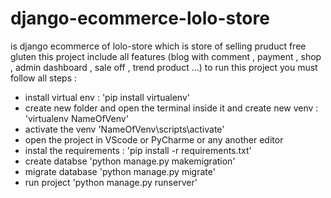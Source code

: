 # django-ecommerce-lolo-store
is django ecommerce of lolo-store which is store of selling pruduct free gluten
this project include all features (blog with comment , payment , shop , admin dashboard , sale off , trend product ...)
to run this project you must follow all steps :
- install virtual env : 'pip install virtualenv'
- create new folder and open the terminal inside it and create  new venv : 'virtualenv NameOfVenv'
- activate the venv 'NameOfVenv\scripts\activate'
- open the project in VScode or PyCharme or any another editor 
- instal the requirements : 'pip install -r requirements.txt'
- create databse 'python manage.py makemigration'
- migrate database 'python manage.py migrate'
- run project 'python manage.py runserver'
